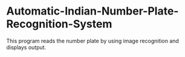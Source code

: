 # Automatic-Indian-Number-Plate-Recognition-System
This program reads the number plate by using image recognition and displays output.
